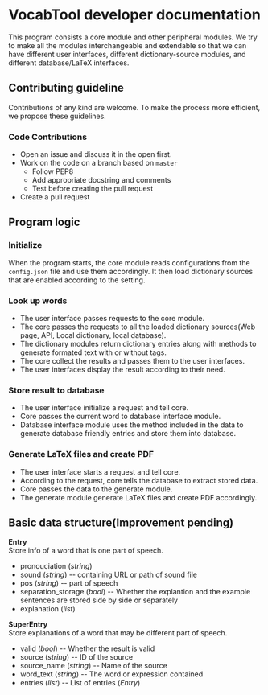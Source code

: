 # VocabTool developer documentation

This program consists a core module and other peripheral modules. We try to make all the modules interchangeable and extendable so that we can have different user interfaces, different dictionary-source modules, and different database/LaTeX interfaces.

## Contributing guideline

Contributions of any kind are welcome. To make the process more efficient, we propose these guidelines.
### Code Contributions
* Open an issue and discuss it in the open first.
* Work on the code on a branch based on `master`
    * Follow PEP8
    * Add appropriate docstring and comments
    * Test before creating the pull request
* Create a pull request

## Program logic

### Initialize
When the program starts, the core module reads configurations from the `config.json` file and use them accordingly. It then load dictionary sources that are enabled according to the setting.

### Look up words
* The user interface passes requests to the core module.  
* The core passes the requests to all the loaded dictionary sources(Web page, API, Local dictionary, local database).  
* The dictionary modules return dictionary entries along with methods to generate formated text with or without tags.  
* The core collect the results and passes them to the user interfaces.
* The user interfaces display the result according to their need.

### Store result to database
* The user interface initialize a request and tell core.
* Core passes the current word to database interface module.
* Database interface module uses the method included in the data to generate database friendly entries and store them into database.

### Generate LaTeX files and create PDF
* The user interface starts a request and tell core.
* According to the request, core tells the database to extract stored data.
* Core passes the data to the generate module.
* The generate module generate LaTeX files and create PDF accordingly.

## Basic data structure(Improvement pending)

**Entry**  
Store info of a word that is one part of speech.
* pronouciation (*string*)
* sound (*string*) -- containing URL or path of sound file
* pos (*string*) -- part of speech
* separation_storage (*bool*) -- Whether the explantion and the example sentences are stored side by side or separately
* explanation (*list*)

**SuperEntry**  
Store explanations of a word that may be different part of speech.
* valid (*bool*) -- Whether the result is valid
* source (*string*) -- ID of the source
* source_name (*string*) -- Name of the source
* word_text (*string*) -- The word or expression contained
* entries (*list*) -- List of entries (*Entry*)
